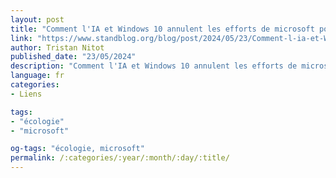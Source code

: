 ```yaml
---
layout: post
title: "Comment l'IA et Windows 10 annulent les efforts de microsoft pour le climat"
link: "https://www.standblog.org/blog/post/2024/05/23/Comment-l-ia-et-Windows-10-annulent-les-efforts-de-microsoft-pour-le-climat"
author: Tristan Nitot
published_date: "23/05/2024"
description: "Comment l'IA et Windows 10 annulent les efforts de microsoft pour le climat - Standblog"
language: fr
categories:
- Liens

tags:
- "écologie"
- "microsoft"

og-tags: "écologie, microsoft"
permalink: /:categories/:year/:month/:day/:title/
---
```

